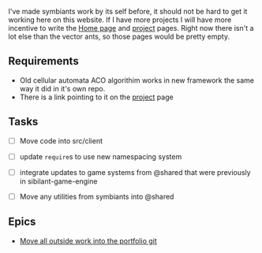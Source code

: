 I've made symbiants work by its self before, it should not be hard to get it working here on this website. If I have more projects I will have more incentive to write the [Home page](Home%20page.md) and [project](../project.md) pages. Right now there isn't a lot else than the vector ants, so those pages would be pretty empty.

## Requirements
- Old cellular automata ACO algorithim works in new framework the same way it did in it's own repo.
- There is a link pointing to it on the [project](../project.md) page

## Tasks

- [ ] Move code into src/client
- [ ] update `require`s to use new namespacing system
- [ ] integrate updates to game systems from @shared that were previously in sibilant-game-engine
- [ ] Move any utilities from symbiants into @shared


## Epics
- [Move all outside work into the portfolio git](Move%20all%20outside%20work%20into%20the%20portfolio%20git.md)